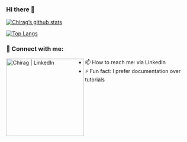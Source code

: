 ### Hi there 👋
[![Chirag’s github stats](https://github-readme-stats.vercel.app/api?username=ChiragMV)](https://github.com/ChiragMV)

[![Top Langs](https://github-readme-stats.vercel.app/api/top-langs/?username=ChiragMV&layout=compact)](https://github.com/ChiragMV)

### 🤝 Connect with me:

<a href="https://linkedin.com/in/m-v-chirag-65b900271"><img align="left" src="https://raw.githubusercontent.com/m-v-chirag-65b900271/m-v-chirag-65b900271/main/images/linkedin.svg" alt="Chirag | LinkedIn" width="210px"/></a>
<!--
**ChiragMV/ChiragMV** is a ✨ _special_ ✨ repository because its `README.md` (this file) appears on your GitHub profile.

Here are some ideas to get you started:

- 🔭 I’m currently working on ...
- 🌱 I’m currently learning ...
- 👯 I’m looking to collaborate on ...
- 🤔 I’m looking for help with ...
- 💬 Ask me about ...

- 😄 Pronouns: ...
-->
- 📫 How to reach me: via Linkedin
- ⚡ Fun fact: I prefer documentation over tutorials 

